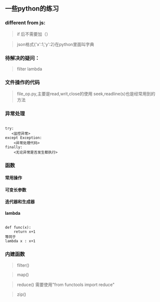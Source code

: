 ## 一些python的练习
### different from js:
> if 后不需要加（）

> json格式{'x':1,'y':2}在python里面叫字典

### 待解决的疑问：
> filter lambda

### 文件操作的代码
> file_op.py,主要是read,writ,close的使用
> seek,readline(s)也是经常用到的方法

### 异常处理
<pre><code>
try:
   <监控异常>
except Exception:
    <异常处理代码>
finally:
    <无论异常是否发生都执行>
</code></pre>

### 函数
#### 常用操作
#### 可变长参数
#### 迭代器和生成器
#### lambda
<pre><code>
def func(x):
    return x+1
等同于
lambda x : x+1
</code></pre>

### 内建函数
> filter()

> map()

> reduce() 需要使用"from functools import reduce"

> zip()
